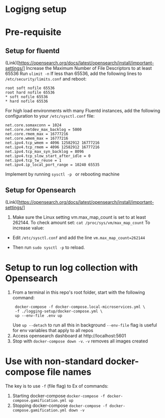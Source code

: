 # Logigng setup
# Pre-requisite
## Setup for fluentd
(Link)[https://opensearch.org/docs/latest/opensearch/install/important-settings/]
Increase the Maximum Number of File Descriptors to  at least 65536
Run `ulimit -n`
If less than 65536, add the following lines to `/etc/security/limits.conf` and reboot:
```
root soft nofile 65536
root hard nofile 65536
* soft nofile 65536
* hard nofile 65536
```
For high load environments with many Fluentd instances, add the following configuration to your `/etc/sysctl.conf` file:
```
net.core.somaxconn = 1024
net.core.netdev_max_backlog = 5000
net.core.rmem_max = 16777216
net.core.wmem_max = 16777216
net.ipv4.tcp_wmem = 4096 12582912 16777216
net.ipv4.tcp_rmem = 4096 12582912 16777216
net.ipv4.tcp_max_syn_backlog = 8096
net.ipv4.tcp_slow_start_after_idle = 0
net.ipv4.tcp_tw_reuse = 1
net.ipv4.ip_local_port_range = 10240 65535
```
Implement by running `sysctl -p ` or rebooting machine

## Setup for Opensearch
(Link)[https://opensearch.org/docs/latest/opensearch/install/important-settings/]
1. Make sure the Linux setting vm.max_map_count is set to at least 262144.
To check amount set: `cat /proc/sys/vm/max_map_count`
To increase value:
- Edit `/etc/sysctl.conf` and add the line `vm.max_map_count=262144`

- Then run `sudo sysctl -p` to reload.

# Setup to run log collection with Opensearch
1. From a terminal in this repo's root folder, start with the following command:
   ```
    docker-compose -f docker-compose.local-microservices.yml \
    -f ./logging-setup/docker-compose.yml \
    up --env-file .env up

   ```
   Use `up --detach` to run all this in background
   `--env-file` flag is useful for env variables that apply to all repos
2. Access opensearch dashboard at http://localhost:5601
3. Stop with `docker-compose down -v`. `-v` removes all images created

# Use with non-standard docker-compose file names
The key is to use `-f` (file flag) to Ex of commands:
1. Starting docker-compose
   `docker-compose -f docker-compose.gamification.yml up`
2. Stopping docker-compose
   `docker-compose -f docker-compose.gamification.yml down -v`

